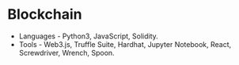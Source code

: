 # Blockchain
- Languages - Python3, JavaScript, Solidity.
- Tools - Web3.js, Truffle Suite, Hardhat, Jupyter Notebook, React, Screwdriver, Wrench, Spoon.

<!---
ChristianGobin/ChristianGobin is a ✨ special ✨ repository because its `README.md` (this file) appears on your GitHub profile.
You can click the Preview link to take a look at your changes.
--->
